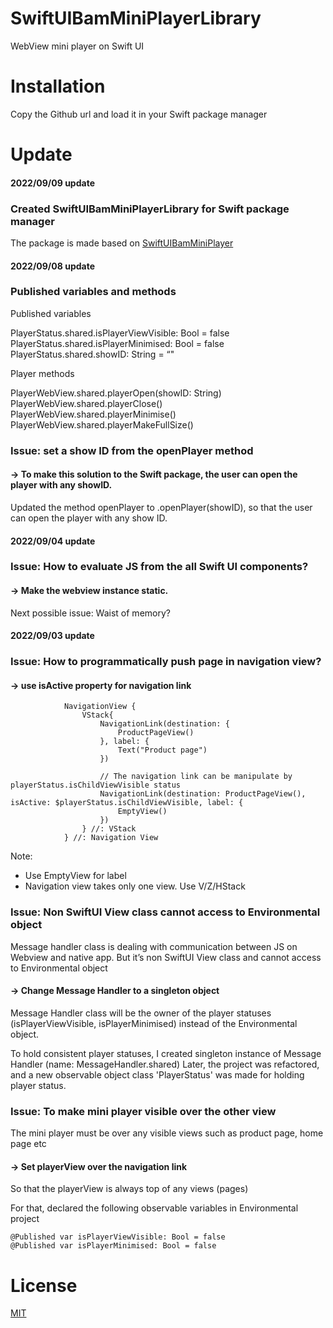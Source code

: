 # SwiftUIBamMiniPlayerLibrary

WebView mini player on Swift UI

# Installation

Copy the Github url and load it in your Swift package manager


# Update

#### 2022/09/09 update
### Created SwiftUIBamMiniPlayerLibrary for Swift package manager 
The package is made based on [SwiftUIBamMiniPlayer](https://github.com/StudioKaori/SwiftUIBamMiniPlayer)


#### 2022/09/08 update
### Published variables and methods
Published variables

PlayerStatus.shared.isPlayerViewVisible: Bool = false
PlayerStatus.shared.isPlayerMinimised: Bool = false
PlayerStatus.shared.showID: String = “"

Player methods

PlayerWebView.shared.playerOpen(showID: String)
PlayerWebView.shared.playerClose()
PlayerWebView.shared.playerMinimise()
PlayerWebView.shared.playerMakeFullSize()

### Issue: set a show ID from the openPlayer method

#### -> To make this solution to the Swift package, the user can open the player with any showID.
Updated the method openPlayer to .openPlayer(showID), so that the user can open the player with any show ID.


#### 2022/09/04 update
### Issue: How to evaluate JS from the all Swift UI components?

#### -> Make the webview instance static.
Next possible issue: Waist of memory?


#### 2022/09/03 update
### Issue: How to programmatically push page in navigation view?

#### -> use isActive property for navigation link
```
            NavigationView {
                VStack{
                    NavigationLink(destination: {
                        ProductPageView()
                    }, label: {
                        Text("Product page")
                    })
                    
                    // The navigation link can be manipulate by playerStatus.isChildViewVisible status
                    NavigationLink(destination: ProductPageView(), isActive: $playerStatus.isChildViewVisible, label: {
                        EmptyView()
                    })
                } //: VStack    
            } //: Navigation View
```
Note:
- Use EmptyView for label
- Navigation view takes only one view. Use V/Z/HStack

### Issue: Non SwiftUI View class cannot access to Environmental object

Message handler class is dealing with communication between JS on Webview and native app. But it’s non SwiftUI View class and cannot access to Environmental object

#### -> Change Message Handler to a singleton object

Message Handler class will be the owner of the player statuses (isPlayerViewVisible, isPlayerMinimised) instead of the Environmental object.

To hold consistent player statuses, I created singleton instance of Message Handler (name: MessageHandler.shared)
Later, the project was refactored, and a new observable object class 'PlayerStatus' was made for holding player status.

### Issue: To make mini player visible over the other view

The mini player must be over any visible views such as product page, home page etc

#### -> Set playerView over the navigation link

So that the playerView is always top of any views (pages)

For that, declared the following observable variables in Environmental project

```
@Published var isPlayerViewVisible: Bool = false
@Published var isPlayerMinimised: Bool = false
```


# License
[MIT](https://choosealicense.com/licenses/mit/)

